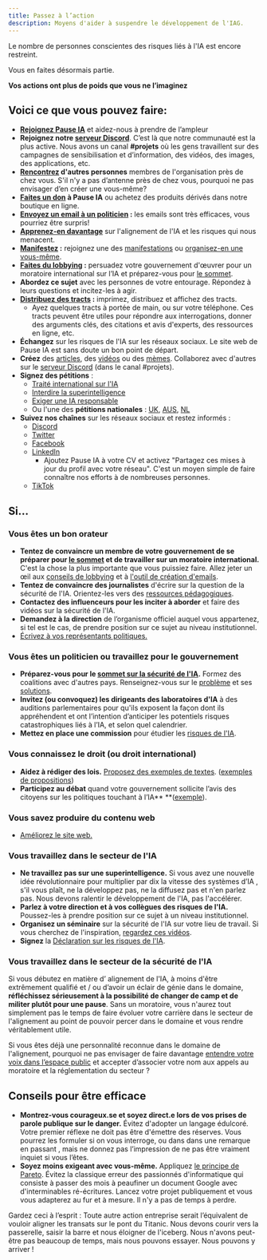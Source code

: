 ```yaml
---
title: Passez à l’action
description: Moyens d'aider à suspendre le développement de l'IAG.
---
```


Le nombre de personnes conscientes des risques liés à l'IA est encore restreint.

Vous en faites désormais partie.

**Vos actions ont plus de poids que vous ne l’imaginez**

## Voici ce que vous pouvez faire:

- **[Rejoignez Pause IA](https://www.socialchangelab.org/_files/ugd/503ba4_052959e2ee8d4924934b7efe3916981e.pdf)** et aidez-nous à prendre de l’ampleur
- **Rejoignez notre [serveur Discord](https://discord.com/invite/S3PmMTb6)**. C’est là que notre communauté est la plus active. Nous avons un canal **#projets** où les gens travaillent sur des campagnes de sensibilisation et d’information, des vidéos, des images, des applications, etc.
- **[Rencontrez](https://feat-home--pauseia.netlify.app/communities) d'autres personnes** membres de l'organisation près de chez vous. S'il n'y a pas d’antenne près de chez vous, pourquoi ne pas envisager d’en créer une vous-même?
- **[Faites un don](https://feat-home--pauseia.netlify.app/donate) à Pause IA** ou achetez des produits dérivés dans notre boutique en ligne.
- **[Envoyez un email à un politicien](https://feat-home--pauseia.netlify.app/email-builder) :** les emails sont très efficaces, vous pourriez être surpris!
- **[Apprenez-en davantage](https://feat-home--pauseia.netlify.app/learn)** sur l'alignement de l'IA et les risques qui nous menacent.
- **[Manifestez](https://feat-home--pauseia.netlify.app/protests) :** rejoignez une des [manifestations](https://feat-home--pauseia.netlify.app/protests) ou [organisez-en une vous-même](https://feat-home--pauseia.netlify.app/organizing-a-protest).
- **[Faites du lobbying](https://feat-home--pauseia.netlify.app/lobby-tips) :** persuadez votre gouvernement d'œuvrer pour un moratoire international sur l’IA et préparez-vous pour [le sommet](https://feat-home--pauseia.netlify.app/summit).
- **Abordez ce sujet** avec les personnes de votre entourage. Répondez à leurs questions et incitez-les à agir.
- **[Distribuez des tracts](https://feat-home--pauseia.netlify.app/flyering) :** imprimez, distribuez et affichez des tracts.
  - Ayez quelques tracts à portée de main, ou sur votre téléphone. Ces tracts peuvent être utiles pour répondre aux interrogations, donner des arguments clés, des citations et avis d'experts, des ressources en ligne, etc.
- **Échangez** sur les risques de l'IA sur les réseaux sociaux. Le site web de Pause IA est sans doute un bon point de départ.
- **Créez** des [articles](https://feat-home--pauseia.netlify.app/learn#articles), des [vidéos](https://feat-home--pauseia.netlify.app/learn#videos) ou des [mèmes](https://twitter.com/AISafetyMemes). Collaborez avec d'autres sur le [serveur Discord](https://discord.com/invite/S3PmMTb6) (dans le canal #projets).
- **Signez des pétitions** :
  - [Traité international sur l'IA](https://aitreaty.org/)
  - [Interdire la superintelligence](https://www.change.org/p/ban-superintelligence-stop-ai-driven-human-extinction-risk?utm_content=cl_sharecopy_37871653_en-US%3A4&recruited_by_id=91d3fbf0-cc46-11ee-911b-5975de1bf878&utm_source=share_petition&utm_medium=copylink&utm_campaign=psf_combo_share_initial&share_bandit_exp=initial-37871653-en-US)
  - [Exiger une IA responsable](https://www.change.org/p/artificial-intelligence-time-is-running-out-for-responsible-ai-development-2a2f1a13-b63a-4d8c-979b-b144bded2f48)
  - Ou l'une des **pétitions nationales** : [UK](https://petition.parliament.uk/petitions/639956), [AUS](https://www.aph.gov.au/e-petitions/petition/EN5163), [NL](https://aipetitie.nl/)
- **Suivez nos chaînes** sur les réseaux sociaux et restez informés :
  - [Discord](https://discord.com/invite/S3PmMTb6)
  - [Twitter](https://twitter.com/PauseAI)
  - [Facebook](https://www.facebook.com/PauseAI)
  - [LinkedIn](https://www.linkedin.com/company/pauseai/)
    - Ajoutez Pause IA à votre CV et activez "Partagez ces mises à jour du profil avec votre réseau". C'est un moyen simple de faire connaître nos efforts à de nombreuses personnes.
  - [TikTok](https://www.tiktok.com/@pauseai)

## Si...

### Vous êtes un bon orateur

- **Tentez de convaincre un membre de votre gouvernement de se préparer pour [le sommet](https://feat-home--pauseia.netlify.app/summit) et de travailler sur un moratoire international.** C'est la chose la plus importante que vous puissiez faire. Allez jeter un œil aux [conseils de lobbying](https://feat-home--pauseia.netlify.app/lobby-tips) et à [l'outil de création d'emails](https://feat-home--pauseia.netlify.app/email-builder).
- **Tentez de convaincre des journalistes** d'écrire sur la question de la sécurité de l'IA. Orientez-les vers des [ressources pédagogiques](https://feat-home--pauseia.netlify.app/learn).
- **Contactez des influenceurs pour les inciter à aborder** et faire des vidéos sur la sécurité de l'IA.
- **Demandez à la direction** de l’organisme officiel auquel vous appartenez, si tel est le cas, de prendre position sur ce sujet au niveau institutionnel.
- [Écrivez à vos représentants politiques.](https://www.campaignforaisafety.org/politician/)

### Vous êtes un politicien ou travaillez pour le gouvernement

- **Préparez-vous pour le [sommet sur la sécurité de l'IA](https://feat-home--pauseia.netlify.app/summit).** Formez des coalitions avec d'autres pays. Renseignez-vous sur le [problème](https://feat-home--pauseia.netlify.app/learn) et ses [solutions](https://feat-home--pauseia.netlify.app/proposal).
- **Invitez (ou convoquez) les dirigeants des laboratoires d'IA** à des auditions parlementaires pour qu'ils exposent la façon dont ils appréhendent et ont l’intention d’anticiper les potentiels risques catastrophiques liés à l’IA, et selon quel calendrier.
- **Mettez en place une commission** pour étudier les [risques de l'IA](https://feat-home--pauseia.netlify.app/risks).

### Vous connaissez le droit (ou droit international)

- **Aidez à rédiger des lois.** [Proposez des exemples de textes](https://feat-home--pauseia.netlify.app/risks). ([exemples de propositions](https://www.openphilanthropy.org/research/12-tentative-ideas-for-us-ai-policy/))
- **Participez au débat** quand votre gouvernement sollicite l’avis des citoyens sur les politiques touchant à l’IA\*\* \*\*([exemple](https://www.ntia.gov/issues/artificial-intelligence/stakeholder-engagement/request-for-comments)).

### Vous savez produire du contenu web

- [Améliorez le site web.](https://github.com/PauseAI/pauseai-website)

### Vous travaillez dans le secteur de l'IA

- **Ne travaillez pas sur une superintelligence.** Si vous avez une nouvelle idée révolutionnaire pour multiplier par dix la vitesse des systèmes d’IA , s'il vous plaît, ne la développez pas, ne la diffusez pas et n'en parlez pas. Nous devons ralentir le développement de l'IA, pas l'accélérer.
- **Parlez à votre direction et à vos collègues des risques de l'IA.** Poussez-les à prendre position sur ce sujet à un niveau institutionnel.
- **Organisez un séminaire** sur la sécurité de l'IA sur votre lieu de travail. Si vous cherchez de l'inspiration, [regardez ces vidéos](https://feat-home--pauseia.netlify.app/learn#videos).
- **Signez** la [Déclaration sur les risques de l'IA](https://www.safe.ai/work/statement-on-ai-risk).

### Vous travaillez dans le secteur de la sécurité de l'IA

Si vous débutez en matière d’ alignement de l'IA, à moins d'être extrêmement qualifié et / ou d’avoir un éclair de génie dans le domaine, **réfléchissez sérieusement à la possibilité de changer de camp et de militer plutôt pour une pause**. Sans un moratoire, vous n'aurez tout simplement pas le temps de faire évoluer votre carrière dans le secteur de l'alignement au point de pouvoir percer dans le domaine et vous rendre véritablement utile.

Si vous êtes déjà une personnalité reconnue dans le domaine de l'alignement, pourquoi ne pas envisager de faire davantage [entendre votre voix dans l’espace public](https://twitter.com/TrustlessState/status/1651538022360285187) et accepter d’associer votre nom aux appels au moratoire et la réglementation du secteur ?

## Conseils pour être efficace

- **Montrez-vous courageux.se et soyez direct.e lors de vos prises de parole publique sur le danger.** Évitez d'adopter un langage édulcoré. Votre premier réflexe ne doit pas être d'émettre des réserves. Vous pourrez les formuler si on vous interroge, ou dans dans une remarque en passant , mais ne donnez pas l’impression de ne pas être vraiment inquiet si vous l’êtes.
- **Soyez moins exigeant avec vous-même.** Appliquez [le principe de Pareto](https://fr.wikipedia.org/wiki/Principe_de_Pareto). Évitez la classique erreur des passionnés d'informatique qui consiste à passer des mois à peaufiner un document Google avec d'interminables ré-écritures. Lancez votre projet publiquement et vous vous adapterez au fur et à mesure. Il n'y a pas de temps à perdre.

Gardez ceci à l’esprit : Toute autre action entreprise serait l’équivalent de vouloir aligner les transats sur le pont du Titanic. Nous devons courir vers la passerelle, saisir la barre et nous éloigner de l'iceberg. Nous n'avons peut-être pas beaucoup de temps, mais nous pouvons essayer. Nous pouvons y arriver !
